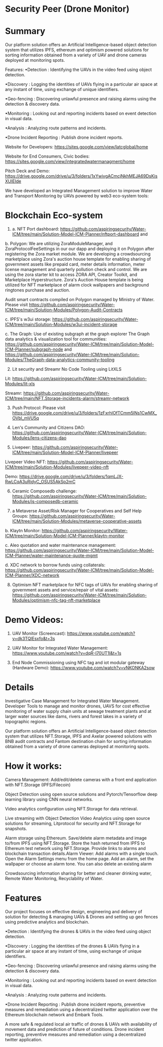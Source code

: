 # Security Peer (Drone Monitor)

# Summary 

Our platform solution offers an Artificial Intelligence-based object detection system that utilizes IPFS, ethereum and optimism powered solutions  for sorting information obtained from a variety of UAV and drone cameras deployed at monitoring spots.

Features:
•Detection : Identifying the UAVs in the video feed using object detection.

•Discovery : Logging the identities of UAVs flying in a particular air space at any instant of time, using exchange of unique identifiers.

•Geo-fencing : Discovering unlawful presence and raising alarms using the detection & discovery data.

•Monitoring : Looking out and reporting incidents based on event detection in visual data.

•Analysis : Analyzing route patterns and incidents.

•Drone Incident Reporting : Publish drone incident reports.


Website for Developers: https://sites.google.com/view/latcglobal/home

Website for End Consumers, Civic bodies: https://sites.google.com/view/integratedwatermanagment/home

Pitch Deck and Demo: https://drive.google.com/drive/u/3/folders/1xYwivgACmcjNkhMEJA69DsKisXUIEIde


We have developed an Integrated Management solution to improve Water and Transport Monitoring by UAVs powered by web3 eco-system tools:

# Blockchain Eco-system

1. a. NFT Port dashboard: https://github.com/aspiringsecurity/Water-ICM/tree/main/Solution-Model-ICM-Planner/nftport-dashboard and 

b.  Polygon: We are utilizing ZoraModuleManager, and ZoraProtocolFeeSettings in our our dapp and deploying it on Polygon after registering the Zora market module. We are developing a crowdsourcing marketplace using Zora's auction house template for enabling sharing of government assets like prepaid card, meter details information, meter license management and quarterly pollution check and control. We are using the zora starter kit to access ZORA API, Creator Toolkit, and Marketplace Hyperstructure. Zora's Auction House template is being utilized for NFT marketplace of alarm clock wallpapers and background ringtones purchase and auction. 

Audit smart contracts compiled on Polygon managed by Ministry of Water. Please visit https://github.com/aspiringsecurity/Water-ICM/tree/main/Solution-Modules/Polygon-Audit-Contracts

c. IPFS's w3ui storage: https://github.com/aspiringsecurity/Water-ICM/tree/main/Solution-Modules/w3ui-incident-storage

c. The Graph: Use of existing subgraph at the graph explorer
The Graph data analytics & visualization tool for communities: https://github.com/aspiringsecurity/Water-ICM/tree/main/Solution-Model-ICM-Planner/subgraph-node and https://github.com/aspiringsecurity/Water-ICM/tree/main/Solution-Modules/TheGraph-data-analytics-community-tooling


2. Lit security and Streamr No Code Tooling using LitXLS

Lit: https://github.com/aspiringsecurity/Water-ICM/tree/main/Solution-Modules/lit-xls  

Streamr: https://github.com/aspiringsecurity/Water-ICM/tree/main/NFT.Storage-incidents-alarm/streamr-network


3. Push Protocol: Please visit https://drive.google.com/drive/u/3/folders/1zFxrhlOfTCmm5lNs1CwMX_OVbl_mVU5q


4. Len's Community and Citizens DAO: https://github.com/aspiringsecurity/Water-ICM/tree/main/Solution-Modules/lens-citizens-dao


5. Livepeer: https://github.com/aspiringsecurity/Water-ICM/tree/main/Solution-Model-ICM-Planner/livepeer

Livepeer Video NFT: https://github.com/aspiringsecurity/Water-ICM/tree/main/Solution-Modules/livepeer-video-nft

Demo: https://drive.google.com/drive/u/3/folders/1qmLJX-RwLCqA3uRidyC_OSUS5AkSp2mC


6. Ceramic Composedb challenge: https://github.com/aspiringsecurity/Water-ICM/tree/main/Solution-Modules/js-composedb-ceramic



7. a Metaverse Asset/Risk Manager for Cooperatives and Self Help Groups: https://github.com/aspiringsecurity/Water-ICM/tree/main/Solution-Modules/metaverse-cooperative-assets

b. Klaytn Monitor: https://github.com/aspiringsecurity/Water-ICM/tree/main/Solution-Model-ICM-Planner/klaytn-monitor

c. Aleo quotation and water maintenance management: https://github.com/aspiringsecurity/Water-ICM/tree/main/Solution-Model-ICM-Planner/water-maintenance-quote-mgmt

d. XDC network to borrow funds using collaterals: https://github.com/aspiringsecurity/Water-ICM/tree/main/Solution-Model-ICM-Planner/XDC-network


8. Optimism NFT marketplace for NFC tags of UAVs for enabling sharing of government assets and service/repair of vital assets:  https://github.com/aspiringsecurity/Water-ICM/tree/main/Solution-Modules/optimism-nfc-tag-nft-marketplace


# Demo Videos: 

1. UAV Monitor (Screencast): https://www.youtube.com/watch?v=dk3TQlEsxfo&t=3s

2. UAV Monitor for Integrated Water Management: https://www.youtube.com/watch?v=dqR-I70UT1I&t=1s

3. End Node Commissioning using NFC tag and iot modular gateway (Hardware Demo): https://www.youtube.com/watch?v=vNKONKA2sow


# Details

Investigative Case Management for Integrated Water Management. Developer Tools to manage and monitor drones, UAVS for cost effective monitoring of water supply chain units at sewage treatment plants and at larger water sources like dams, rivers and forest lakes in a variety of topographic regions. 


Our platform solution offers an Artificial Intelligence-based object detection system that utilizes NFT.Storage, IPFS and Axelar powered solutions with BNB audit contracts and Fantom destination chain for sorting information obtained from a variety of drone cameras deployed at monitoring spots.


# How it works:

Camera Management: Add/edit/delete cameras with a front end application with NFT.Storage (IPFS/Filecoin)  

Object Detection using open source solutions and Pytorch/Tensorflow deep learning library using CNN neural networks.

Video analytics configuration using NFT.Storage for data retrieval.

Live streaming with Object Detection Video Analytics using open source solutions for streaming, Litprotocol for security and NFT.Storage for snapshots.

Alarm storage using Ethereum. Save/delete alarm metadata and image to/from IPFS using NFT.Storage. Store the hash returned from IPFS to Ethereum test network using NFT.Storage. Provide links to alarms and blockchain transaction details.Alarm Viewer: Add alarms with a single touch. Open the Alarm Settings menu from the home page. Add an alarm, set the wallpaper or choose an alarm tone. You can also delete an existing alarm

Crowdsourcing information sharing for better and cleaner drinking water, Remote Water Monitoring, Recyclability of Water.


# Features

Our project focuses on effective design, engineering and delivery of solution for detecting & managing UAVs & Drones and setting up geo fences using predictive analytics and blockchain. 

•Detection : Identifying the drones & UAVs in the video feed using object detection.

•Discovery : Logging the identities of the drones & UAVs flying in a particular air space at any instant of time, using exchange of unique identifiers.

•Geo-fencing : Discovering unlawful presence and raising alarms using the detection & discovery data.

•Monitoring : Looking out and reporting incidents based on event detection in visual data.

•Analysis : Analyzing route patterns and incidents.

•Drone Incident Reporting : Publish drone incident reports, preventive measures and remediation using a decentralized twitter application over the Ethereum blockchain network and Embark Tools.

A more safe & regulated local air traffic of drones & UAVs with availability of movement data and prediction of future of conditions. Drone incident reporting, preventive measures and remediation using a decentralized twitter application.








